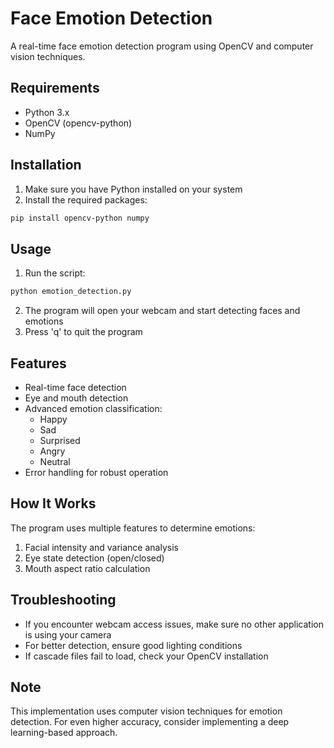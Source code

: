 # Face Emotion Detection

A real-time face emotion detection program using OpenCV and computer vision techniques.

## Requirements
- Python 3.x
- OpenCV (opencv-python)
- NumPy

## Installation
1. Make sure you have Python installed on your system
2. Install the required packages:
```bash
pip install opencv-python numpy
```

## Usage
1. Run the script:
```bash
python emotion_detection.py
```
2. The program will open your webcam and start detecting faces and emotions
3. Press 'q' to quit the program

## Features
- Real-time face detection
- Eye and mouth detection
- Advanced emotion classification:
  - Happy
  - Sad
  - Surprised
  - Angry
  - Neutral
- Error handling for robust operation

## How It Works
The program uses multiple features to determine emotions:
1. Facial intensity and variance analysis
2. Eye state detection (open/closed)
3. Mouth aspect ratio calculation

## Troubleshooting
- If you encounter webcam access issues, make sure no other application is using your camera
- For better detection, ensure good lighting conditions
- If cascade files fail to load, check your OpenCV installation

## Note
This implementation uses computer vision techniques for emotion detection. For even higher accuracy, consider implementing a deep learning-based approach. 